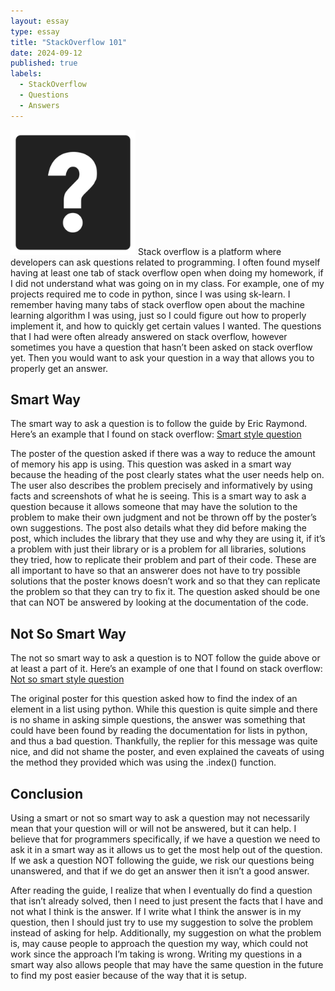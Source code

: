 ```yaml
---
layout: essay
type: essay
title: "StackOverflow 101"
date: 2024-09-12
published: true
labels:
  - StackOverflow
  - Questions
  - Answers
---
```

<img width="200px" class="rounded float-start pe-4" src="../img/smart-not-so-smart-questions/essay-img.webp">
Stack overflow is a platform where developers can ask questions related to programming. I often found myself having at least one tab of stack overflow open when doing my homework, if I did not understand what was going on in my class. For example, one of my projects required me to code in python, since I was using sk-learn. I remember having many tabs of stack overflow open about the machine learning algorithm I was using, just so I could figure out how to properly implement it, and how to quickly get certain values I wanted. The questions that I had were often already answered on stack overflow, however sometimes you have a question that hasn’t been asked on stack overflow yet. Then you would want to ask your question in a way that allows you to properly get an answer. 

## Smart Way 
The smart way to ask a question is to follow the guide<link> by Eric Raymond. Here’s an example that I found on stack overflow: [Smart style question](https://stackoverflow.com/questions/78946191/massive-memory-spikes-in-react-native-when-images-are-rendered-in-a-list)

The poster of the question asked if there was a way to reduce the amount of memory his app is using. This question was asked in a smart way because the heading of the post clearly states what the user needs help on. The user also describes the problem precisely and informatively by using facts and screenshots of what he is seeing. This is a smart way to ask a question because it allows someone that may have the solution to the problem to make their own judgment and not be thrown off by the poster’s own suggestions. The post also details what they did before making the post, which includes the library that they use and why they are using it, if it’s a problem with just their library or is a problem for all libraries, solutions they tried, how to replicate their problem and part of their code. These are all important to have so that an answerer does not have to try possible solutions that the poster knows doesn’t work and so that they can replicate the problem so that they can try to fix it. The question asked should be one that can NOT be answered by looking at the documentation of the code.

## Not So Smart Way
The not so smart way to ask a question is to NOT follow the guide above or at least a part of it. Here’s an example of one that I found on stack overflow: [Not so smart style question](https://stackoverflow.com/questions/176918/how-to-find-the-index-for-a-given-item-in-a-list/176921#176921)

The original poster for this question asked how to find the index of an element in a list using python. While this question is quite simple and there is no shame in asking simple questions, the answer was something that could have been found by reading the documentation for lists in python, and thus a bad question. Thankfully, the replier for this message was quite nice, and did not shame the poster, and even explained the caveats of using the method they provided which was using the .index() function.

## Conclusion
Using a smart or not so smart way to ask a question may not necessarily mean that your question will or will not be answered, but it can help. I believe that for programmers specifically, if we have a question we need to ask it in a smart way as it allows us to get the most help out of the question. If we ask a question NOT following the guide, we risk our questions being unanswered, and that if we do get an answer then it isn’t a good answer. 

After reading the guide, I realize that when I eventually do find a question that isn’t already solved, then I need to just present the facts that I have and not what I think is the answer. If I write what I think the answer is in my question, then I should just try to use my suggestion to solve the problem instead of asking for help. Additionally, my suggestion on what the problem is, may cause people to approach the question my way, which could not work since the approach I’m taking is wrong. Writing my questions in a smart way also allows people that may have the same question in the future to find my post easier because of the way that it is setup.
